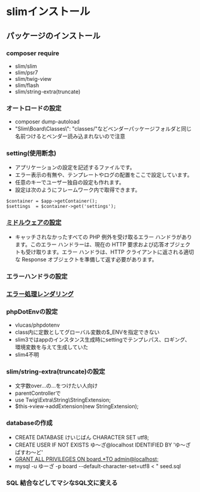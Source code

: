 # slimインストール

## パッケージのインストール

### composer require
- slim/slim
- slim/psr7
- slim/twig-view
- slim/flash
- slim/string-extra(truncate)

### オートロードの設定
- composer dump-autoload
- "Slim\\Board\\Classes\\": "classes/"などベンダーパッケージフォルダと同じ名前つけるとベンダー読み込まれないので注意

### setting(使用断念)
- アプリケーションの設定を記述するファイルです。
- エラー表示の有無や、テンプレートやログの配置をここで設定しています。
- 任意のキーでユーザー独自の設定も作れます。
- 設定は次のようにフレームワーク内で取得できます。
```.php
$container = $app->getContainer();
$settings  = $container->get('settings');
```

### [ミドルウェアの設定](https://www.slimframework.com/docs/v4/middleware/error-handling.html#error-handlingrendering)
- キャッチされなかったすべての PHP 例外を受け取るエラー ハンドラがあります。このエラー ハンドラーは、現在の HTTP 要求および応答オブジェクトも受け取ります。エラー ハンドラは、HTTP クライアントに返される適切な Response オブジェクトを準備して返す必要があります。

### エラーハンドラの設定

### [エラー処理レンダリング](https://www.slimframework.com/docs/v4/middleware/error-handling.html#error-handlingrendering)

### phpDotEnvの設定
- vlucas/phpdotenv
- class内に定数としてグローバル変数の$_ENVを指定できない
- slim3ではappのインスタンス生成時にsettingでテンプレパス、ロギング、環境変数を与えて生成していた
- slim4不明

### slim/string-extra(truncate)の設定
- 文字数over...の...をつけたい人向け
- parentControllerで
- use Twig\Extra\String\StringExtension;
- $this->view->addExtension(new StringExtension);

### databaseの作成
- CREATE DATABASE けいじばん CHARACTER SET utf8;
- CREATE USER IF NOT EXISTS ゆ～ざ@localhost IDENTIFIED BY 'ゆ～ざぱすわ～ど'
- [GRANT ALL PRIVILEGES ON board.*TO admin@localhost;](https://qiita.com/ritukiii/items/afdc91e68d0cf3e0f383)
- mysql -u ゆーざ -p board --default-character-set=utf8 < " seed.sql

### SQL 結合などしてマシなSQL文に変える

